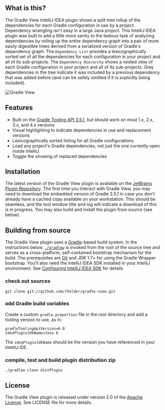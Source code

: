 ## What is this?
The Gradle View IntelliJ IDEA plugin shows a split tree rollup of the dependencies for each Gradle configuration in use
by a project. Dependency wrangling isn't easy in a large Java project. This IntelliJ IDEA plugin was built to add a little more sanity
to the tedious task of analyzing dependencies by rolling up the entire dependency graph into a pair of more easily
digestible trees derived from a serialized version of Gradle's dependency graph. The `Dependency List` provides a
lexicographically sorted set of all the dependencies for each configuration in your project and all of its sub-projects.
The `Dependency Hierarchy` shows a nested view of each Gradle configuration in your project and all of its sub-projects.
Grey dependencies in the tree indicate it was included by a previous dependency that was added before (and can be safely
omitted if it is explicitly being included).

![Gradle View](http://plugins.jetbrains.com/files/7150/screenshot_14710.png)

## Features
 * Built on the [Gradle Tooling API 3.5.1](https://docs.gradle.org/3.5.1/userguide/embedding.html), but should work on most 1.x, 2.x, 3.x, and 4.x versions
 * Visual highlighting to indicate dependencies in use and replacement versions
 * Lexicographically sorted listing for all Gradle configurations
 * Load any project's Gradle dependencies, not just the one currently open inside IntelliJ
 * Toggle the showing of replaced dependencies

## Installation
The latest version of the Gradle View plugin is available on the
[JetBrains Plugin Repository](http://plugins.jetbrains.com/). The first time you interact with Gradle View, you may
need to download the embedded version of Gradle 3.5.1 in case you don't already have a cached copy available on your
workstation. This should be seamless, and the tool window title and log will indicate a download of this is in progress.
You may also build and install the plugin from source (see below).

## Building from source
The Gradle View plugin uses a [Gradle](http://gradle.org)-based build system. In the instructions
below, [`./gradlew`](http://vimeo.com/34436402) is invoked from the root of the source tree and serves as
a cross-platform, self-contained bootstrap mechanism for the build. The prerequisites are
[Git](https://help.github.com/articles/set-up-git) and JDK 1.7+ for using the Gradle Wrapper bootstrap.
You'll also need the IntelliJ IDEA SDK installed in your IntelliJ environment. See
[Configuring IntelliJ IDEA SDK](http://confluence.jetbrains.net/display/IDEADEV/Getting+Started+with+Plugin+Development)
for details.

### check out sources
`git clone git://github.com/rholder/gradle-view.git`

### add Gradle build variables
Create a custom `gradle.properties` file in the root directory and add a tooling version to use, as in:

    gradleToolingApiVersion=6.0
    ideaPluginJdkName=Java 8

The `ideaPluginJdkName` should be the version you have referenced in your IntelliJ IDE.

### compile, test and build plugin distribution zip
`./gradlew clean distPlugin`

## License
The Gradle View plugin is released under version 2.0 of the
[Apache License](http://www.apache.org/licenses/LICENSE-2.0). See LICENSE file for more details.
